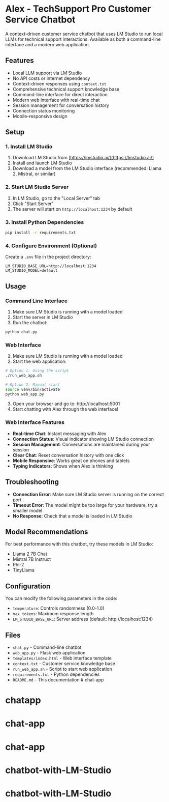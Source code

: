 # Alex - TechSupport Pro Customer Service Chatbot

A context-driven customer service chatbot that uses LM Studio to run local LLMs for technical support interactions. Available as both a command-line interface and a modern web application.

## Features

- Local LLM support via LM Studio
- No API costs or internet dependency
- Context-driven responses using `context.txt`
- Comprehensive technical support knowledge base
- Command-line interface for direct interaction
- Modern web interface with real-time chat
- Session management for conversation history
- Connection status monitoring
- Mobile-responsive design

## Setup

### 1. Install LM Studio

1. Download LM Studio from [https://lmstudio.ai/](https://lmstudio.ai/)
2. Install and launch LM Studio
3. Download a model from the LM Studio interface (recommended: Llama 2, Mistral, or similar)

### 2. Start LM Studio Server

1. In LM Studio, go to the "Local Server" tab
2. Click "Start Server" 
3. The server will start on `http://localhost:1234` by default

### 3. Install Python Dependencies

```bash
pip install -r requirements.txt
```

### 4. Configure Environment (Optional)

Create a `.env` file in the project directory:

```
LM_STUDIO_BASE_URL=http://localhost:1234
LM_STUDIO_MODEL=default
```

## Usage

### Command Line Interface

1. Make sure LM Studio is running with a model loaded
2. Start the server in LM Studio
3. Run the chatbot:

```bash
python chat.py
```

### Web Interface

1. Make sure LM Studio is running with a model loaded
2. Start the web application:

```bash
# Option 1: Using the script
./run_web_app.sh

# Option 2: Manual start
source venv/bin/activate
python web_app.py
```

3. Open your browser and go to: http://localhost:5001
4. Start chatting with Alex through the web interface!

### Web Interface Features

- **Real-time Chat**: Instant messaging with Alex
- **Connection Status**: Visual indicator showing LM Studio connection
- **Session Management**: Conversations are maintained during your session
- **Clear Chat**: Reset conversation history with one click
- **Mobile Responsive**: Works great on phones and tablets
- **Typing Indicators**: Shows when Alex is thinking

## Troubleshooting

- **Connection Error**: Make sure LM Studio server is running on the correct port
- **Timeout Error**: The model might be too large for your hardware, try a smaller model
- **No Response**: Check that a model is loaded in LM Studio

## Model Recommendations

For best performance with this chatbot, try these models in LM Studio:
- Llama 2 7B Chat
- Mistral 7B Instruct
- Phi-2
- TinyLlama

## Configuration

You can modify the following parameters in the code:
- `temperature`: Controls randomness (0.0-1.0)
- `max_tokens`: Maximum response length
- `LM_STUDIO_BASE_URL`: Server address (default: http://localhost:1234)

## Files

- `chat.py` - Command-line chatbot
- `web_app.py` - Flask web application
- `templates/index.html` - Web interface template
- `context.txt` - Customer service knowledge base
- `run_web_app.sh` - Script to start web application
- `requirements.txt` - Python dependencies
- `README.md` - This documentation # chat-app
# chatapp
# chat-app
# chat-app
# chatbot-with-LM-Studio
# chatbot-with-LM-Studio
